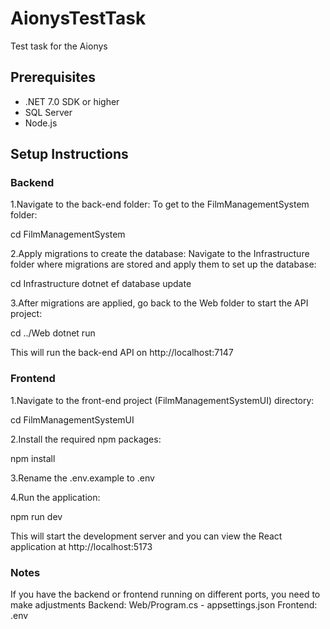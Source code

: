 # AionysTestTask

Test task for the Aionys

## Prerequisites

- .NET 7.0 SDK or higher
- SQL Server
- Node.js

## Setup Instructions

### Backend

1.Navigate to the back-end folder: To get to the FilmManagementSystem folder:

cd FilmManagementSystem

2.Apply migrations to create the database: Navigate to the Infrastructure folder where migrations are stored and apply them to set up the database:

cd Infrastructure
dotnet ef database update

3.After migrations are applied, go back to the Web folder to start the API project:

cd ../Web
dotnet run

This will run the back-end API on http://localhost:7147

### Frontend

1.Navigate to the front-end project (FilmManagementSystemUI) directory:

cd FilmManagementSystemUI

2.Install the required npm packages:

npm install

3.Rename the .env.example to .env

4.Run the application:

npm run dev

This will start the development server and you can view the React application at http://localhost:5173

### Notes

If you have the backend or frontend running on different ports, you need to make adjustments
Backend: Web/Program.cs - appsettings.json
Frontend: .env
